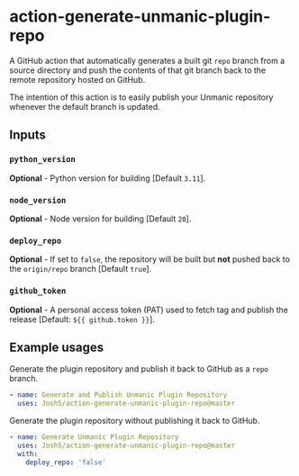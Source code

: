 # action-generate-unmanic-plugin-repo
A GitHub action that automatically generates a built git `repo` branch from a source directory and push the contents of that git branch back to the remote repository hosted on GitHub.

The intention of this action is to easily publish your Unmanic repository whenever the default branch is updated.

## Inputs

### `python_version` 

**Optional** - Python version for building [Default `3.11`].

### `node_version` 

**Optional** - Node version for building [Default `20`].

### `deploy_repo` 

**Optional** - If set to `false`, the repository will be built but **not** pushed back to the `origin/repo` branch [Default `true`].

### `github_token` 

**Optional** - A personal access token (PAT) used to fetch tag and publish the release [Default: `${{ github.token }}`].

## Example usages

Generate the plugin repository and publish it back to GitHub as a `repo` branch.
```yaml
- name: Generate and Publish Unmanic Plugin Repository
  uses: Josh5/action-generate-unmanic-plugin-repo@master
```

Generate the plugin repository without publishing it back to GitHub.
```yaml
- name: Generate Unmanic Plugin Repository
  uses: Josh5/action-generate-unmanic-plugin-repo@master
  with:
    deploy_repo: 'false'
```
